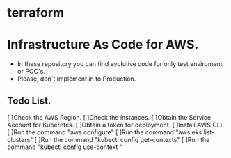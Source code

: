 # terraform

# Infrastructure As Code for AWS. 
*  In these repository you can find evolutive code for only test enviroment or POC's. 
* Please, don´t implement in to Production.

## Todo List.

[ ]Check the AWS Region.
[ ]Check the instances.
[ ]Obtain the Service Account for Kuberntes.
[ ]Obtain a token for deployment.
[ ]Install AWS CLI.
[ ]Run the command "aws configure"
[ ]Run the command "aws eks list-clusters"
[ ]Run the command "kubectl config get-contexts"
[ ]Run the command "kubectl config use-context <yourClusterName>"
